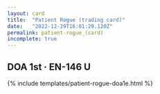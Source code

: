 ```yaml
---
layout: card
title:  "Patient Rogue (trading card)"
date:   "2022-12-29T16:01:29.120Z"
permalink: patient-rogue_(card)
incomplete: true
---
```


## DOA 1st &middot; EN-146 U

{% include templates/patient-rogue-doa1e.html %}
